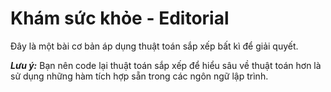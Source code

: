 # Khám sức khỏe - Editorial

Đây là một bài cơ bản áp dụng thuật toán sắp xếp bất kì để giải quyết.

***Lưu ý:*** Bạn nên code lại thuật toán sắp xếp để hiểu sâu về thuật toán hơn là sử dụng những hàm tích hợp sẵn trong các ngôn ngữ lập trình.